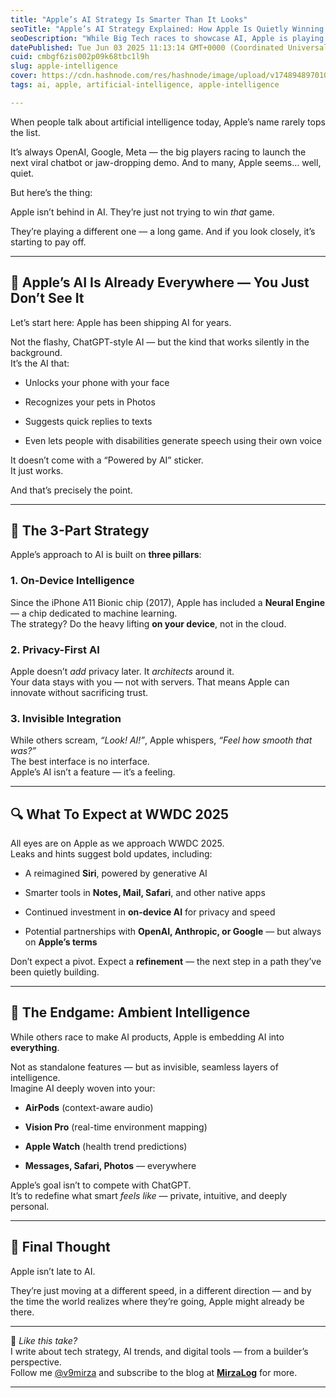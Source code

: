 ```yaml
---
title: "Apple’s AI Strategy Is Smarter Than It Looks"
seoTitle: "Apple’s AI Strategy Explained: How Apple Is Quietly Winning the AI Rac"
seoDescription: "While Big Tech races to showcase AI, Apple is playing a smarter long game — embedding on-device intelligence, privacy-first architecture, and invisible AI i"
datePublished: Tue Jun 03 2025 11:13:14 GMT+0000 (Coordinated Universal Time)
cuid: cmbgf6zis002p09k68tbc1l9h
slug: apple-intelligence
cover: https://cdn.hashnode.com/res/hashnode/image/upload/v1748948970102/9a9dc3fc-dbed-4862-8dd8-b564efba7be5.avif
tags: ai, apple, artificial-intelligence, apple-intelligence

---
```


When people talk about artificial intelligence today, Apple’s name rarely tops the list.

It’s always OpenAI, Google, Meta — the big players racing to launch the next viral chatbot or jaw-dropping demo. And to many, Apple seems… well, quiet.

But here’s the thing:

Apple isn’t behind in AI. They’re just not trying to win *that* game.

They’re playing a different one — a long game. And if you look closely, it’s starting to pay off.

---

## 🤖 Apple’s AI Is Already Everywhere — You Just Don’t See It

Let’s start here: Apple has been shipping AI for years.

Not the flashy, ChatGPT-style AI — but the kind that works silently in the background.  
It’s the AI that:

* Unlocks your phone with your face
    
* Recognizes your pets in Photos
    
* Suggests quick replies to texts
    
* Even lets people with disabilities generate speech using their own voice
    

It doesn’t come with a “Powered by AI” sticker.  
It just works.

And that’s precisely the point.

---

## 🧩 The 3-Part Strategy

Apple’s approach to AI is built on **three pillars**:

### 1\. On-Device Intelligence

Since the iPhone A11 Bionic chip (2017), Apple has included a **Neural Engine** — a chip dedicated to machine learning.  
The strategy? Do the heavy lifting **on your device**, not in the cloud.

### 2\. Privacy-First AI

Apple doesn’t *add* privacy later. It *architects* around it.  
Your data stays with you — not with servers. That means Apple can innovate without sacrificing trust.

### 3\. Invisible Integration

While others scream, *“Look! AI!”*, Apple whispers, *“Feel how smooth that was?”*  
The best interface is no interface.  
Apple’s AI isn’t a feature — it’s a feeling.

---

## 🔍 What To Expect at WWDC 2025

All eyes are on Apple as we approach WWDC 2025.  
Leaks and hints suggest bold updates, including:

* A reimagined **Siri**, powered by generative AI
    
* Smarter tools in **Notes, Mail, Safari**, and other native apps
    
* Continued investment in **on-device AI** for privacy and speed
    
* Potential partnerships with **OpenAI, Anthropic, or Google** — but always on **Apple’s terms**
    

Don’t expect a pivot. Expect a **refinement** — the next step in a path they’ve been quietly building.

---

## 🎯 The Endgame: Ambient Intelligence

While others race to make AI products, Apple is embedding AI into **everything**.

Not as standalone features — but as invisible, seamless layers of intelligence.  
Imagine AI deeply woven into your:

* **AirPods** (context-aware audio)
    
* **Vision Pro** (real-time environment mapping)
    
* **Apple Watch** (health trend predictions)
    
* **Messages, Safari, Photos** — everywhere
    

Apple’s goal isn’t to compete with ChatGPT.  
It’s to redefine what smart *feels like* — private, intuitive, and deeply personal.

---

## 🧠 Final Thought

Apple isn’t late to AI.

They’re just moving at a different speed, in a different direction — and by the time the world realizes where they’re going, Apple might already be there.

---

📌 *Like this take?*  
I write about tech strategy, AI trends, and digital tools — from a builder’s perspective.  
Follow me [@v9mirza](https://x.com/v9mirza) and subscribe to the blog at [**MirzaLog**](https://mirzalog.hashnode.dev/) for more.

---